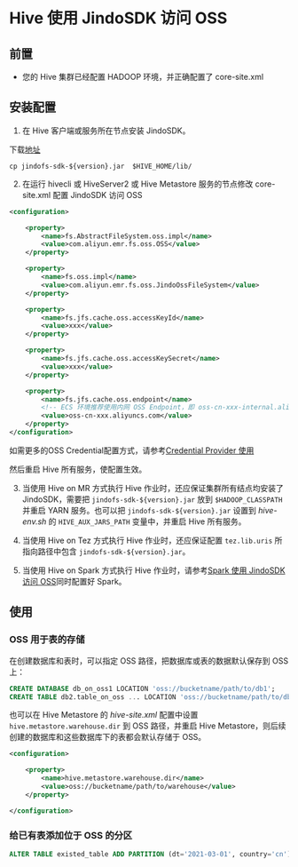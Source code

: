 # Hive 使用 JindoSDK 访问 OSS

## 前置

* 您的 Hive 集群已经配置 HADOOP 环境，并正确配置了 core-site.xml

## 安装配置

1. 在 Hive 客户端或服务所在节点安装 JindoSDK。

下载[地址](jindofs_sdk_download.md)

```
cp jindofs-sdk-${version}.jar  $HIVE_HOME/lib/
```

2. 在运行 hivecli 或 HiveServer2 或 Hive Metastore 服务的节点修改 core-site.xml 配置 JindoSDK 访问 OSS

```xml
<configuration>

    <property>
        <name>fs.AbstractFileSystem.oss.impl</name>
        <value>com.aliyun.emr.fs.oss.OSS</value>
    </property>

    <property>
        <name>fs.oss.impl</name>
        <value>com.aliyun.emr.fs.oss.JindoOssFileSystem</value>
    </property>

    <property>
        <name>fs.jfs.cache.oss.accessKeyId</name>
        <value>xxx</value>
    </property>

    <property>
        <name>fs.jfs.cache.oss.accessKeySecret</name>
        <value>xxx</value>
    </property>

    <property>
        <name>fs.jfs.cache.oss.endpoint</name>
        <!-- ECS 环境推荐使用内网 OSS Endpoint，即 oss-cn-xxx-internal.aliyuncs.com -->
        <value>oss-cn-xxx.aliyuncs.com</value>
    </property>
</configuration>
```

如需更多的OSS Credential配置方式，请参考[Credential Provider 使用](jindosdk_credential_provider.md)

然后重启 Hive 所有服务，使配置生效。

3. 当使用 Hive on MR 方式执行 Hive 作业时，还应保证集群所有结点均安装了 JindoSDK，需要把 `jindofs-sdk-${version}.jar` 放到 `$HADOOP_CLASSPATH` 并重启 YARN 服务。也可以把 `jindofs-sdk-${version}.jar` 设置到 *hive-env.sh* 的 `HIVE_AUX_JARS_PATH` 变量中，并重启 Hive 所有服务。

4. 当使用 Hive on Tez 方式执行 Hive 作业时，还应保证配置 `tez.lib.uris` 所指向路径中包含 `jindofs-sdk-${version}.jar`。

5. 当使用 Hive on Spark 方式执行 Hive 作业时，请参考[Spark 使用 JindoSDK 访问 OSS](/docs/spark/jindosdk_on_spark.md)同时配置好 Spark。

## 使用

### OSS 用于表的存储

在创建数据库和表时，可以指定 OSS 路径，把数据库或表的数据默认保存到 OSS 上：

```sql
CREATE DATABASE db_on_oss1 LOCATION 'oss://bucketname/path/to/db1';
CREATE TABLE db2.table_on_oss ... LOCATION 'oss://bucketname/path/to/db2/tablepath';
```

也可以在 Hive Metastore 的 *hive-site.xml* 配置中设置 `hive.metastore.warehouse.dir` 到 OSS 路径，并重启 Hive Metastore，则后续创建的数据库和这些数据库下的表都会默认存储于 OSS。

```xml
<configuration>

    <property>
        <name>hive.metastore.warehouse.dir</name>
        <value>oss://bucketname/path/to/warehouse</value>
    </property>

</configuration>
```

### 给已有表添加位于 OSS 的分区

```sql
ALTER TABLE existed_table ADD PARTITION (dt='2021-03-01', country='cn') location 'oss://bucketname/path/to/us/part210301cn'
```
